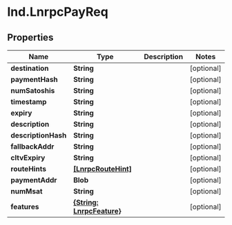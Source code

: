 # lnd.LnrpcPayReq

## Properties

Name | Type | Description | Notes
------------ | ------------- | ------------- | -------------
**destination** | **String** |  | [optional] 
**paymentHash** | **String** |  | [optional] 
**numSatoshis** | **String** |  | [optional] 
**timestamp** | **String** |  | [optional] 
**expiry** | **String** |  | [optional] 
**description** | **String** |  | [optional] 
**descriptionHash** | **String** |  | [optional] 
**fallbackAddr** | **String** |  | [optional] 
**cltvExpiry** | **String** |  | [optional] 
**routeHints** | [**[LnrpcRouteHint]**](LnrpcRouteHint.md) |  | [optional] 
**paymentAddr** | **Blob** |  | [optional] 
**numMsat** | **String** |  | [optional] 
**features** | [**{String: LnrpcFeature}**](LnrpcFeature.md) |  | [optional] 



